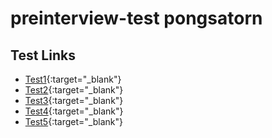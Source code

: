 # preinterview-test pongsatorn

## Test Links

- [Test1](https://www.pongsatorn.net/geerang/test1.html){:target="_blank"}
- [Test2](https://www.pongsatorn.net/geerang/test2.html){:target="_blank"}
- [Test3](https://www.pongsatorn.net/geerang/test3.php){:target="_blank"}
- [Test4](https://www.pongsatorn.net/geerang/test4.php){:target="_blank"}
- [Test5](https://www.pongsatorn.net/geerang/test5.html){:target="_blank"}